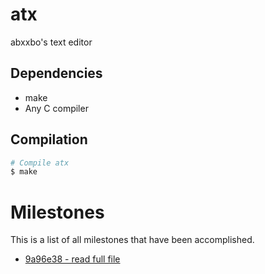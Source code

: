 # atx
abxxbo's text editor

## Dependencies
- make
- Any C compiler

## Compilation
```sh
# Compile atx
$ make
```

# Milestones
This is a list of all milestones that have been accomplished.

- [9a96e38 - read full file](https://github.com/abxxbo/atx/commit/9a96e38c33c19fe38f69ea7c1d6b289886c643c4)
